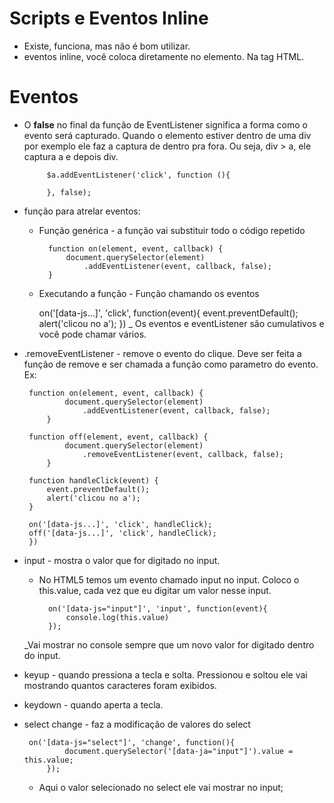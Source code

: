 # Scripts e Eventos Inline

 * Existe, funciona, mas não é bom utilizar.
 * eventos inline, você coloca diretamente no elemento. Na tag HTML.

# Eventos

 * O **false** no final da função de EventListener significa a forma como o evento será capturado. Quando o elemento estiver dentro de uma div por exemplo ele faz a captura de dentro pra fora. Ou seja, div > a, ele captura a e depois div.

            $a.addEventListener('click', function (){

            }, false);

 * função para atrelar eventos:

    - Função genérica - a função vai substituir todo o código repetido

            function on(element, event, callback) {
                document.querySelector(element)
                    .addEventListener(event, callback, false);
            }
    
    - Executando a função - Função chamando os eventos

        on('[data-js...]', 'click', function(event){
            event.preventDefault();
            alert('clicou no a');
        })
    _ Os eventos e eventListener são cumulativos e você pode chamar vários.

 * .removeEventListener - remove o evento do clique. Deve ser feita a função de remove e ser chamada a função como parametro do evento. Ex: 

        function on(element, event, callback) {
                document.querySelector(element)
                    .addEventListener(event, callback, false);
            }

        function off(element, event, callback) {
                document.querySelector(element)
                    .removeEventListener(event, callback, false);
            }

        function handleClick(event) {
            event.preventDefault();
            alert('clicou no a');
        }
        
        on('[data-js...]', 'click', handleClick);
        off('[data-js...]', 'click', handleClick);
        })

 * input - mostra o valor que for digitado no input.
    - No HTML5 temos um evento chamado input no input. Coloco o this.value, cada vez que eu digitar um valor nesse input.

            on('[data-js="input"]', 'input', function(event){
                console.log(this.value) 
            });

    _Vai mostrar no console sempre que um novo valor for digitado dentro do input.

 * keyup - quando pressiona a tecla e solta. Pressionou e soltou ele vai mostrando quantos caracteres foram exibidos.

 * keydown - quando aperta a tecla.

 * select change - faz a modificação de valores do select
    
        on('[data-js="select"]', 'change', function(){
                document.querySelector('[data-ja="input"]').value = this.value; 
            });

    - Aqui o valor selecionado no select ele vai mostrar no input;
